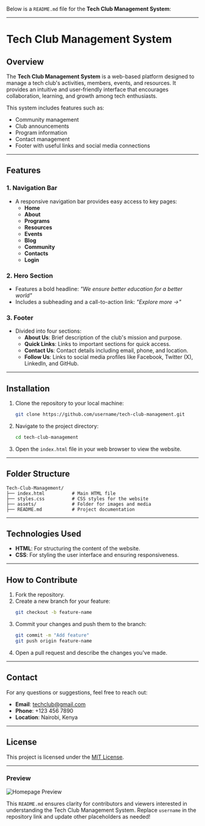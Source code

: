 Below is a `README.md` file for the **Tech Club Management System**:

---

# Tech Club Management System

## Overview

The **Tech Club Management System** is a web-based platform designed to manage a tech club's activities, members, events, and resources. It provides an intuitive and user-friendly interface that encourages collaboration, learning, and growth among tech enthusiasts.

This system includes features such as:
- Community management
- Club announcements
- Program information
- Contact management
- Footer with useful links and social media connections

---

## Features

### 1. **Navigation Bar**
- A responsive navigation bar provides easy access to key pages:
  - **Home**
  - **About**
  - **Programs**
  - **Resources**
  - **Events**
  - **Blog** 
  - **Community**
  - **Contacts**
  - **Login**

### 2. **Hero Section**
- Features a bold headline: *"We ensure better education for a better world"*
- Includes a subheading and a call-to-action link: *"Explore more →"*

### 3. **Footer**
- Divided into four sections:
  - **About Us**: Brief description of the club's mission and purpose.
  - **Quick Links**: Links to important sections for quick access.
  - **Contact Us**: Contact details including email, phone, and location.
  - **Follow Us**: Links to social media profiles like Facebook, Twitter (X), LinkedIn, and GitHub.

---

## Installation

1. Clone the repository to your local machine:
   ```bash
   git clone https://github.com/username/tech-club-management.git
   ```

2. Navigate to the project directory:
   ```bash
   cd tech-club-management
   ```

3. Open the `index.html` file in your web browser to view the website.

---

## Folder Structure

```
Tech-Club-Management/
├── index.html          # Main HTML file
├── styles.css          # CSS styles for the website
├── assets/             # Folder for images and media
├── README.md           # Project documentation
```

---

## Technologies Used

- **HTML**: For structuring the content of the website.
- **CSS**: For styling the user interface and ensuring responsiveness.

---

## How to Contribute

1. Fork the repository.
2. Create a new branch for your feature:
   ```bash
   git checkout -b feature-name
   ```
3. Commit your changes and push them to the branch:
   ```bash
   git commit -m "Add feature"
   git push origin feature-name
   ```
4. Open a pull request and describe the changes you've made.

---

## Contact

For any questions or suggestions, feel free to reach out:

- **Email**: techclub@gmail.com
- **Phone**: +123 456 7890
- **Location**: Nairobi, Kenya

---

## License

This project is licensed under the [MIT License](https://opensource.org/licenses/MIT).

--- 

### Preview

![Homepage Preview](./assets/Homepage.png)

This `README.md` ensures clarity for contributors and viewers interested in understanding the Tech Club Management System. Replace `username` in the repository link and update other placeholders as needed!
